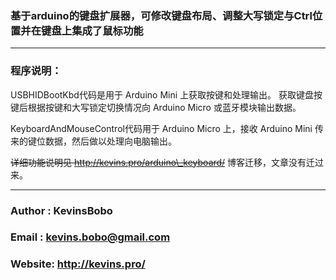 ### 基于arduino的键盘扩展器，可修改键盘布局、调整大写锁定与Ctrl位置并在键盘上集成了鼠标功能

---

### 程序说明：
USBHIDBootKbd代码是用于 Arduino Mini 上获取按键和处理输出。
获取键盘按键后根据按键和大写锁定切换情况向 Arduino Micro 或蓝牙模块输出数据。

KeyboardAndMouseControl代码用于 Arduino Micro 上，接收 Arduino Mini 传来的键位数据，然后做以处理向电脑输出。

~~详细功能说明见 http://kevins.pro/arduino\_keyboard/~~ 博客迁移，文章没有迁过来。

---

### Author : KevinsBobo
### Email  : kevins.bobo@gmail.com
### Website: http://kevins.pro/
